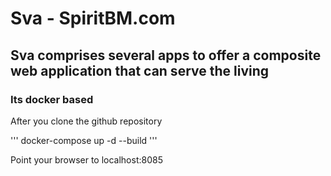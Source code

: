 # Sva - SpiritBM.com
## Sva comprises several apps to offer a composite web application that can serve the living
### Its docker based

After you clone the github repository

'''
docker-compose up -d --build
'''

Point your browser to localhost:8085
